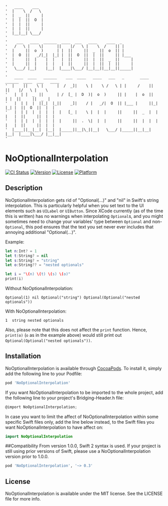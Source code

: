 ```
'   ____    ___                                                                             
'  |    \  /   \                                                                            
'  |  _  ||     |                                                                           
'  |  |  ||  O  |                                                                           
'  |  |  ||     |                                                                           
'  |  |  ||     |                                                                           
'  |__|__| \___/                                                                            
'                                                                                           
'    ___   ____  ______  ____  ___   ____    ____  _                                        
'   /   \ |    \|      ||    |/   \ |    \  /    || |                                       
'  |     ||  o  )      | |  ||     ||  _  ||  o  || |                                       
'  |  O  ||   _/|_|  |_| |  ||  O  ||  |  ||     || |___                                    
'  |     ||  |    |  |   |  ||     ||  |  ||  _  ||     |                                   
'  |     ||  |    |  |   |  ||     ||  |  ||  |  ||     |                                   
'   \___/ |__|    |__|  |____|\___/ |__|__||__|__||_____|                                   
'                                                                                           
'   ____  ____   ______    ___  ____   ____   ___   _       ____  ______  ____  ___   ____  
'  |    ||    \ |      |  /  _]|    \ |    \ /   \ | |     /    ||      ||    |/   \ |    \ 
'   |  | |  _  ||      | /  [_ |  D  )|  o  )     || |    |  o  ||      | |  ||     ||  _  |
'   |  | |  |  ||_|  |_||    _]|    / |   _/|  O  || |___ |     ||_|  |_| |  ||  O  ||  |  |
'   |  | |  |  |  |  |  |   [_ |    \ |  |  |     ||     ||  _  |  |  |   |  ||     ||  |  |
'   |  | |  |  |  |  |  |     ||  .  \|  |  |     ||     ||  |  |  |  |   |  ||     ||  |  |
'  |____||__|__|  |__|  |_____||__|\_||__|   \___/ |_____||__|__|  |__|  |____|\___/ |__|__|
'
```

# NoOptionalInterpolation

[![CI Status](http://img.shields.io/travis/T-Pham/NoOptionalInterpolation.svg?style=flat)](https://travis-ci.org/T-Pham/NoOptionalInterpolation)
[![Version](https://img.shields.io/cocoapods/v/NoOptionalInterpolation.svg?style=flat)](http://cocoapods.org/pods/NoOptionalInterpolation)
[![License](https://img.shields.io/cocoapods/l/NoOptionalInterpolation.svg?style=flat)](http://cocoapods.org/pods/NoOptionalInterpolation)
[![Platform](https://img.shields.io/cocoapods/p/NoOptionalInterpolation.svg?style=flat)](http://cocoapods.org/pods/NoOptionalInterpolation)

## Description

NoOptionalInterpolation gets rid of "Optional(...)" and "nil" in Swift's string interpolation. This is particularly helpful when you set text to the UI elements such as `UILabel` or `UIButton`. Since XCode currently (as of the time this is written) has no warnings when interpolating `Optional`s, and you might sometimes need to change your variables' type between `Optional` and non-`Optional`, this pod ensures that the text you set never ever includes that annoying additional "Optional(...)".

Example:

```swift
let n:Int? = 1
let t:String? = nil
let s:String? = "string"
let o:String?? = "nested optionals"

let i = "\(n) \(t) \(s) \(o)"
print(i)
```

Without NoOptionalInterpolation:
```
Optional(1) nil Optional("string") Optional(Optional("nested optionals"))
```

With NoOptionalInterpolation:
```
1  string nested optionals
```

Also, please note that this does not affect the `print` function. Hence, `print(o)` (`o` as in the example above) would still print out `Optional(Optional("nested optionals"))`.

## Installation

NoOptionalInterpolation is available through [CocoaPods](http://cocoapods.org/pods/NoOptionalInterpolation). To install
it, simply add the following line to your Podfile:

```ruby
pod 'NoOptionalInterpolation'
```

If you want NoOptionalInterpolation to be imported to the whole project, add the following line to your project's Bridging-Header.h file:
```objective-c
@import NoOptionalInterpolation;
```

In case you want to limit the affect of NoOptionalInterpolation within some specific Swift files only, add the line below instead, to the Swift files you want NoOptionalInterpolation to have affect on:
```swift
import NoOptionalInterpolation
```

##Compatibility
From version 1.0.0, Swift 2 syntax is used. If your project is still using prior versions of Swift, please use a NoOptionalInterpolation version prior to 1.0.0.

```ruby
pod 'NoOptionalInterpolation', '~> 0.3'
```

## License

NoOptionalInterpolation is available under the MIT license. See the LICENSE file for more info.
